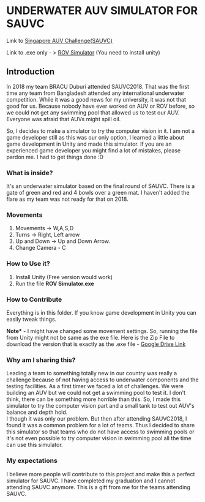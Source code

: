 # UNDERWATER AUV SIMULATOR FOR SAUVC #
Link to [Singapore AUV Challenge(SAUVC)](https://sauvc.org/)

Link to .exe only - > [ROV Simulator](https://drive.google.com/file/d/1H7YFPUf5FVNPyDoZJRFJ4RAr0OAfN937/view?usp=sharing) (You need to install unity)

## Introduction ##
In 2018 my team BRACU Duburi attended SAUVC2018. That was the first time any team from Bangladesh attended any international underwater competition. While it was a good news for my university, it was not that good for us. Because nobody have ever worked on AUV or ROV before, so we could not get any swimming pool that allowed us to test our AUV. Everyone was afraid that AUVs might spill oil. 

So, I decides to make a simulator to try the computer vision in it. I am not a game developer still as this was our only option, I learned a little about game development in Unity and made this simulator. If you are an experienced game developer you might find a lot of mistakes, please pardon me. I had to get things done :D

### What is inside? ###
It's an underwater simulator based on the final round of SAUVC. There is a gate of green and red and 4 bowls over a green mat. I haven't added the flare as my team was not ready for that on 2018. 

### Movements ###
1. Movements -> W,A,S,D
2. Turns -> Right, Left arrow
3. Up and Down -> Up and Down Arrow.
4. Change Camera - C

### How to Use it? ###
1. Install Unity (Free version would work)
2. Run the file __ROV Simulator.exe__

### How to Contribute ###
Everything is in this folder. If you know game development in Unity you can easily tweak things.

__Note*__ - I might have changed some movement settings. So, running the file from Unity might not be same as the exe file. Here is the Zip File to download the version that is exactly as the .exe file - [Google Drive Link](https://drive.google.com/file/d/1qxT1IPpUchh3P8NON_IHZIA1a_ToGLKu/view?usp=sharing) 

### Why am I sharing this? ###
Leading a team to something totally new in our country was really a challenge because of not having access to underwater components and the testing facilities. As a first timer we faced a lot of challenges. We were building an AUV but we could not get a swimming pool to test it. I don't think, there can be something more horrible than this. So, I made this simulator to try the computer vision part and a small tank to test out AUV's balance and depth hold.  
I though it was only our problem. But then after attending SAUVC2018, I found it was a common problem for a lot of teams.
Thus I decided to share this simulator so that teams who do not have access to swimming pools or it's not even possible to try computer vision in swimming pool all the time can use this simulator. 


### My expectations ###
I believe more people will contribute to this project and make this a perfect simulator for SAUVC.
I have completed my graduation and I cannot attending SAUVC anymore. This is a gift from me for the teams attending SAUVC.